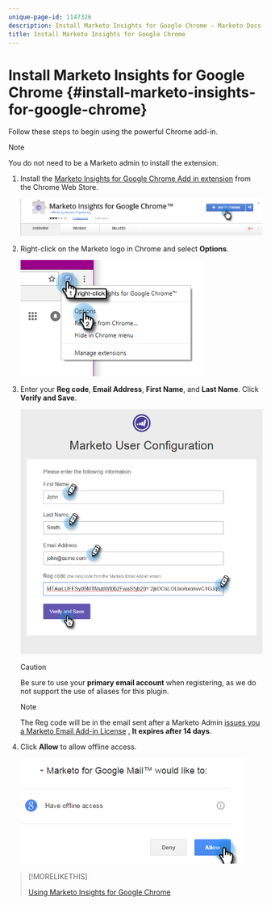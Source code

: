 ```yaml
---
unique-page-id: 1147326
description: Install Marketo Insights for Google Chrome - Marketo Docs - Product Documentation
title: Install Marketo Insights for Google Chrome
---
```


# Install Marketo Insights for Google Chrome {#install-marketo-insights-for-google-chrome}

Follow these steps to begin using the powerful Chrome add-in.

>[!NOTE]
>
>You do not need to be a Marketo admin to install the extension.

1. Install the [Marketo Insights for Google Chrome Add in extension](https://chrome.google.com/webstore/detail/marketo-for-google-mail/jjkfbhajlmoeegbjgjipliamplidmbjb) from the Chrome Web Store.

   ![](assets/image2015-10-5-10-3a24-3a7.png)

1. Right-click on the Marketo logo in Chrome and select **Options**.

   ![](assets/two.png)

1. Enter your **Reg code**, **Email Address**, **First Name**, and **Last Name**. Click **Verify and Save**.

   ![](assets/three.png)

   >[!CAUTION]
   >
   >Be sure to use your **primary email account** when registering, as we do not support the use of aliases for this plugin.

   >[!NOTE]
   >
   >The Reg code will be in the email sent after a Marketo Admin [issues you a Marketo Email Add-in License](/help/marketoproduct-docs/marketo-sales-insight/msi-outlook-plugin/issue-a-marketo-email-add-in-license.md) [.](https://docs.marketo.com/pages/viewpage.action?pageid=7510848) **It expires after 14 days**.

1. Click **Allow** to allow offline access.

   ![](assets/image2015-10-5-10-3a34-3a1.png)

>[!MORELIKETHIS]
>
>[Using Marketo Insights for Google Chrome](/help/marketo/product-docs/marketo-sales-insight/msi-chrome-plugin/using-marketo-insights-for-google-chrome.md)
